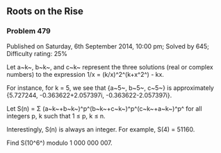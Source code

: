 Roots on the Rise
-----------------

### Problem 479

Published on Saturday, 6th September 2014, 10:00 pm; Solved by 645;
Difficulty rating: 25%

Let a~k~, b~k~, and c~k~ represent the three solutions (real or complex
numbers) to the expression 1/x = (k/x)^2^(k+x^2^) - kx.

For instance, for k = 5, we see that {a~5~, b~5~, c~5~} is approximately
{5.727244, -0.363622+2.057397i, -0.363622-2.057397i}.

Let S(n) = Σ (a~k~+b~k~)^p^(b~k~+c~k~)^p^(c~k~+a~k~)^p^ for all integers
p, k such that 1 ≤ p, k ≤ n.

Interestingly, S(n) is always an integer. For example, S(4) = 51160.

Find S(10^6^) modulo 1 000 000 007.
